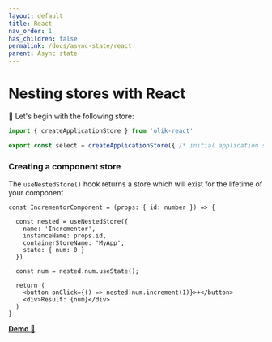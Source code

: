 ```yaml
---
layout: default
title: React
nav_order: 1
has_children: false
permalink: /docs/async-state/react
parent: Async state
---
```


# Nesting stores with React

🥚 Let's begin with the following store:

```ts
import { createApplicationStore } from 'olik-react'

export const select = createApplicationStore({ /* initial application state */ })
```

### **Creating** a component store
The `useNestedStore()` hook returns a store which will exist for the lifetime of your component
```tsx
const IncrementorComponent = (props: { id: number }) => {

  const nested = useNestedStore({
    name: 'Incrementor',
    instanceName: props.id,
    containerStoreName: 'MyApp',
    state: { num: 0 }
  })

  const num = nested.num.useState();

  return (
    <button onClick={() => nested.num.increment(1)}>+</button>
    <div>Result: {num}</div>
  )
}
```
[**Demo 🥚**](https://codesandbox.io/s/olik-react-nested-stores-ve6lj?file=/src/App.tsx)
